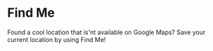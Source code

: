 # Find Me

Found a cool location that is'nt available on Google Maps? Save your current location by using Find Me!
